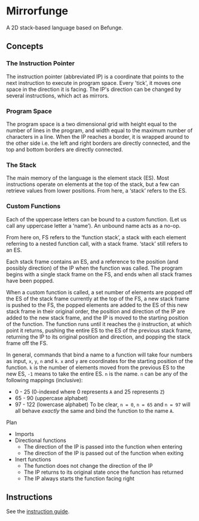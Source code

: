 # Mirrorfunge

A 2D stack-based language based on Befunge.

## Concepts

### The Instruction Pointer

The instruction pointer (abbreviated IP) is a coordinate that points to
the next instruction to execute in program space. Every 'tick', it moves
one space in the direction it is facing. The IP's direction can be
changed by several instructions, which act as mirrors.

### Program Space

The program space is a two dimensional grid with height equal to the
number of lines in the program, and width equal to the maximum number
of characters in a line. When the IP reaches a border, it is wrapped
around to the other side i.e. the left and right borders are directly
connected, and the top and bottom borders are directly connected.

### The Stack

The main memory of the language is the element stack (ES). Most
instructions operate on elements at the top of the stack, but a few can
retrieve values from lower positions. From here, a ‘stack’ refers to the
ES.

### Custom Functions

Each of the uppercase letters can be bound to a custom function. (Let us
call any uppercase letter a ‘name’). An unbound name acts as a no-op.

From here on, FS refers to the ‘function stack’, a stack with each element
referring to a nested function call, with a stack frame. ‘stack’ still
refers to an ES.

Each stack frame contains an ES, and a reference to the position (and
possibly direction) of the IP when the function was called. The program
begins with a single stack frame on the FS, and ends when all stack frames
have been popped.

When a custom function is called, a set number of elements are popped off
the ES of the stack frame currently at the top of the FS, a new stack
frame is pushed to the FS, the popped elements are added to the ES of this
new stack frame in their original order, the position and direction of the
IP are added to the new stack frame, and the IP is moved to the starting
position of the function. The function runs until it reaches the `@`
instruction, at which point it returns, pushing the entire ES to the ES
of the previous stack frame, returning the IP to its original position
and direction, and popping the stack frame off the FS.

In general, commands that bind a name to a function will take four numbers
as input, `x`, `y`, `n` and `k`. `x` and `y` are coordinates for the
starting position of the function. `k` is the number of elements moved
from the previous ES to the new ES, `-1` means to take the entire ES.
`n` is the name.
`n` can be any of the following mappings (inclusive):
- 0 - 25    (0-indexed where 0 represents `A` and 25 represents `Z`)
- 65 - 90   (uppercase alphabet)
- 97 - 122  (lowercase alphabet)
To be clear, `n = 0`, `n = 65` and `n = 97` will all behave *exactly* the
same and bind the function to the name `A`.

Plan
- Imports
- Directional functions
    - The direction of the IP is passed into the function when entering
    - The direction of the IP is passed out of the function when exiting
- Inert functions
    - The function does not change the direction of the IP
    - The IP returns to its original state once the function has returned
    - The IP always starts the function facing right

## Instructions

See the [instruction guide](instruction_guide.md).
